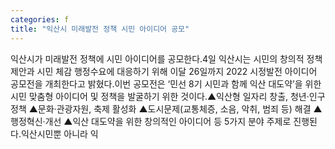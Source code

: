 ```yaml
---
categories: f
title: "익산시 미래발전 정책 시민 아이디어 공모"
---
```

익산시가 미래발전 정책에 시민 아이디어를 공모한다.4일 익산시는 시민의 창의적 정책제안과 시민 체감 행정수요에 대응하기 위해 이달 26일까지 2022 시정발전 아이디어 공모전을 개최한다고 밝혔다.이번 공모전은 ‘민선 8기 시민과 함께 익산 대도약’을 위한 시민 맞춤형 아이디어 및 정책을 발굴하기 위한 것이다.▲익산형 일자리 창출, 청년·인구정책 ▲문화·관광자원, 축제 활성화 ▲도시문제(교통체증, 소음, 악취, 범죄 등) 해결 ▲행정혁신·개선 ▲익산 대도약을 위한 창의적인 아이디어 등 5가지 분야 주제로 진행된다.익산시민뿐 아니라 익